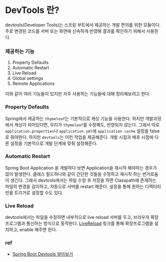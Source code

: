 # DevTools 란?

devtools(Developer Tools)는 스프링 부트에서 제공하는 개발 편의를 위한 모듈이다.
주로 변경된 코드를 서버 또는 화면에 신속하게 반영해 결과를 확인하기 위해서 사용한다.

### 제공하는 기능
1. Property Defaults
2. Automatic Restart
3. Live Reload
4. Global settings
5. Remote Applications

이와 같이 여러 기능들이 있지만 자주 사용하는 기능들에 대해 정리해보려고 한다.

### Property Defaults

Spring에서  제공하는 ```thymeleaf```는 기본적으로 캐싱 기능을 사용한다. 하지만 개발과정에서 캐싱이 되어있다면,
우리가 ```thymeleaf```를 수정해도, 반영되지 않는다. 그래서 따로 ```application.properties```나 ```application.yml```에 ```application cache``` 설정을 false로 줘야한다.
하지만 ```devtools```는 이런 작업을 제공해준다. 개발 시점과 배포 시점에 다른 설정을 기본적으로 개발 단계에 맞춰 설정해준다.

### Automatic Restart

Spring Boot Application 을 개발하다 보면 Application을 재시작 해야하는 경우가 많이 발생한다.
클래스 필드하나와 같이 간단한 것들을 수정하고 재시작 하는 번거로움이 생긴다. 
그래서 devtools에서는 파일 수정 후 저장을 하면 Classpath에 존재하는 파일의 변경을 감지하고, 자동으로 서버를 restart 해준다. 설정을 통해 원하는 디렉터리만을 트리거로 설정할 수도 있다.

### Live Reload

devtools에서는 파일을 수정하면 내부적으로 live reload 서버를 두고, 브라우저 확장프로그램과 통신하는 방식으로 동작한다. [LiveReload](https://chrome.google.com/webstore/detail/livereload/jnihajbhpnppcggbcgedagnkighmdlei?hl=ko) 링크를 통해 확장프로그램을 설치하고, enable 해주면 된다.


### ref
 - [Spring Boot Devtools 알아보기](https://velog.io/@bread_dd/Spring-Boot-Devtools)